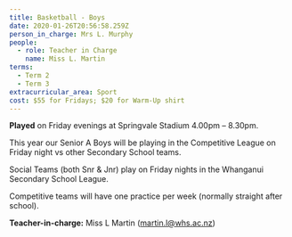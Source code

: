 ```yaml
---
title: Basketball - Boys
date: 2020-01-26T20:56:58.259Z
person_in_charge: Mrs L. Murphy
people:
  - role: Teacher in Charge
    name: Miss L. Martin
terms:
  - Term 2
  - Term 3
extracurricular_area: Sport
cost: $55 for Fridays; $20 for Warm-Up shirt
---
```

**Played** on Friday evenings at Springvale Stadium 4.00pm – 8.30pm. 

This year our Senior A Boys will be playing in the Competitive League on Friday night vs other Secondary School teams.  

Social Teams (both Snr & Jnr) play on Friday nights in the Whanganui Secondary School League.

Competitive teams will have one practice per week (normally straight after school).

**Teacher-in-charge:** Miss L Martin (martin.l@whs.ac.nz)
